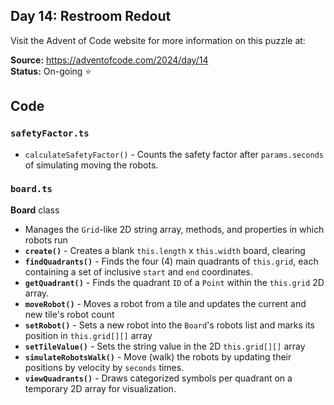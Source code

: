 ## Day 14: Restroom Redout

Visit the Advent of Code website for more information on this puzzle at:

**Source:** https://adventofcode.com/2024/day/14<br>
**Status:** On-going ⭐

## Code

### `safetyFactor.ts`

- `calculateSafetyFactor()` - Counts the safety factor after `params.seconds` of simulating moving the robots.

### `board.ts`

**Board** class

- Manages the `Grid`-like 2D string array, methods, and properties in which robots run
- **`create()`** - Creates a blank `this.length` x `this.width` board, clearing
- **`findQuadrants()`** - Finds the four (4) main quadrants of `this.grid`, each containing a set of inclusive `start` and `end` coordinates.
- **`getQuadrant()`** - Finds the quadrant `ID` of a `Point` within the `this.grid` 2D array.
- **`moveRobot()`** - Moves a robot from a tile and updates the current and new tile's robot count
- **`setRobot()`** - Sets a new robot into the `Board`'s robots list and marks its position in `this.grid[][]` array
- **`setTileValue()`** - Sets the string value in the 2D `this.grid[][]` array
- **`simulateRobotsWalk()`** - Move (walk) the robots by updating their positions by velocity by `seconds` times.
- **`viewQuadrants()`** - Draws categorized symbols per quadrant on a temporary 2D array for visualization.
